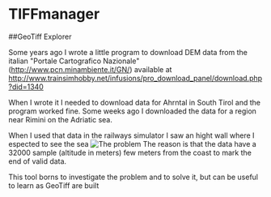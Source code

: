 # TIFFmanager
##GeoTiff Explorer

Some years ago I wrote a little program to download DEM data from the italian "Portale Cartografico Nazionale" (http://www.pcn.minambiente.it/GN/) available at http://www.trainsimhobby.net/infusions/pro_download_panel/download.php?did=1340

When I wrote it I needed to download data for Ahrntal in South Tirol and the program worked fine.
Some weeks ago I downloaded the data for a region near Rimini on the Adriatic sea.

When I used that data in the railways simulator I saw an hight wall where I espected to see the sea ![The problem](http://win.simtreni.net/public/allegati/strawberryfield/201724154128_Open%20Rails%202017-02-04%2003-34-02.jpg)
The reason is that the data have a 32000 sample (altitude in meters) few meters from the coast to mark the end of valid data.

This tool borns to investigate the problem and to solve it, but can be useful to learn as GeoTiff are built

